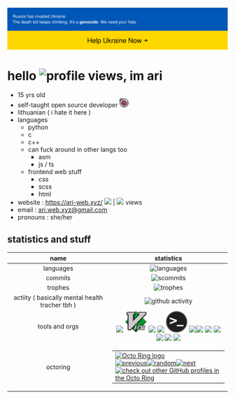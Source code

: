 <p align="center">
    <a href="https://vshymanskyy.github.io/StandWithUkraine/">
        <img src="https://raw.githubusercontent.com/vshymanskyy/StandWithUkraine/main/banner2-direct.svg" alt="#StandWithUkraine" />
    </a>
</p>

# hello ![profile views](https://komarev.com/ghpvc/?username=TruncatedDinosour&label=views&color=282828&style=for-the-badge&label=visitor), im ari

-   15 yrs old
-   self-taught open source developer <img src="/osi_membership_badge.svg" height="20px" />
-   lithuanian ( i hate it here )
-   languages
    -   python
    -   c
    -   c++
    -   can fuck around in other langs too
        -   asm
        -   js / ts
    -   frontend web stuff
        -   css
        -   scss
        -   html
-   website : https://ari-web.xyz/ <img src="https://ari-web.xyz/favicon.ico" width="20px" /> | <img src="https://server.ari-web.xyz/visit" height="20px" /> views
-   email : ari.web.xyz@gmail.com
-   pronouns : she/her

## statistics and stuff

<table>
  <thead>
    <tr>
      <th align="center">name</th>
      <th align="center">statistics</th>
    </tr>
  </thead>
  <tbody>
    <tr>
      <td align="center">languages</td>
      <td align="center">
        <img
          src="https://github-readme-stats.vercel.app/api/top-langs/?username=TruncatedDinosour&amp;layout=compact&amp;theme=gruvbox&amp;hide_border=true&amp;exclude_repo=dino-kernel&amp;count_private=true&amp;bg_color=00000000"
          alt="languages"
        />
      </td>
    </tr>
    <tr>
      <td align="center">commits</td>
      <td align="center">
        <img
          src="https://github-readme-stats-sabesansathananthan.vercel.app/api?username=TruncatedDinosour&amp;show_icons=true&amp;hide_border=true&amp;theme=gruvbox&amp;exclude_repo=dino-kernel&amp;count_private=true&amp;bg_color=00000000"
          alt="scommits"
        />
      </td>
    </tr>
    <tr>
      <td align="center">trophes</td>
      <td align="center">
        <img
          src="https://github-profile-trophy.vercel.app/?username=TruncatedDinosour&amp;theme=gruvbox&amp;margin-w=10&amp;margin-h=15&amp;column=8&amp;exclude_repo=dino-kernel&amp;count_private=true&amp;no-bg=true&amp;no-frame=true"
          alt="trophes"
        />
      </td>
    </tr>
    <tr>
      <td align="center">actiity ( basically mental health tracher tbh )</td>
      <td align="center">
        <img
          src="https://github-readme-activity-graph.vercel.app/graph?username=TruncatedDinosour&amp;theme=gruvbox&amp;bg_color=00000000&amp;count_private=true&amp;hide_border=true"
          alt="github activity"
        />
      </td>
    </tr>
    <tr>
      <td align="center">tools and orgs</td>
      <td align="center">
        <img
          src="https://avatars.githubusercontent.com/u/99056985?s=200&amp;v=4"
          width="50px"
        />
        <img
          src="https://raw.githubusercontent.com/github/explore/80688e429a7d4ef2fca1e82350fe8e3517d3494d/topics/vim/vim.png"
          width="50px"
        />
        <img
          src="https://upload.wikimedia.org/wikipedia/commons/thumb/1/18/C_Programming_Language.svg/695px-C_Programming_Language.svg.png"
          width="50px"
        />
        <img
          src="https://upload.wikimedia.org/wikipedia/commons/thumb/1/18/ISO_C%2B%2B_Logo.svg/1822px-ISO_C%2B%2B_Logo.svg.png"
          width="50px"
        />
        <img
          src="https://raw.githubusercontent.com/github/explore/80688e429a7d4ef2fca1e82350fe8e3517d3494d/topics/terminal/terminal.png"
          width="50px"
        />
        <img
          src="https://camo.githubusercontent.com/64b1f535115add5713c419514a1bb8e76aeafbc2e9b6b91c00ddfd697713bbb0/68747470733a2f2f63646e2e6a7364656c6976722e6e65742f6e706d2f4070726f6772616d6d696e672d6c616e6775616765732d6c6f676f732f707974686f6e40302e302e302f707974686f6e5f323536783235362e706e67"
          width="50px"
        /><img
          src="https://upload.wikimedia.org/wikipedia/commons/thumb/3/35/Tux.svg/1727px-Tux.svg.png"
          width="50px"
        />
        <img
          src="https://upload.wikimedia.org/wikipedia/commons/thumb/1/1a/Suckless_logo.svg/1200px-Suckless_logo.svg.png"
          width="50px"
        />
        <img
          src="https://i.ytimg.com/vi/6iTFCQ54_GA/hqdefault.jpg"
          width="50px"
        />
        <img
          src="https://upload.wikimedia.org/wikipedia/commons/thumb/e/ef/Stack_Overflow_icon.svg/768px-Stack_Overflow_icon.svg.png"
          width="50px"
        />
        <img
          src="https://cdn.sstatic.net/Sites/stackoverflow/Img/subcommunities/intel-dark.svg?v=72ff93f7d507"
          width="50px"
        />
        <img
          src="https://upload.wikimedia.org/wikipedia/commons/thumb/a/a0/Firefox_logo%2C_2019.svg/1971px-Firefox_logo%2C_2019.svg.png"
          width="50px"
        />
      </td>
    </tr>
    <tr>
      <td align="center">octoring</td>
      <td align="center">
        <table>
          <tbody>
            <tr>
              <td>
                <a href="https://octo-ring.com/"
                  ><img
                    src="https://octo-ring.com/static/img/widget/top.png"
                    width="99%"
                    alt="Octo Ring logo"
                    align="top" /></a
                ><br /><a href="https://octo-ring.com/p/TruncatedDinosour/prev"
                  ><img
                    src="https://octo-ring.com/static/img/widget/prev.png"
                    width="33%"
                    alt="previous"
                    align="top"
                    title="previous profile" /></a
                ><a href="https://octo-ring.com/p/TruncatedDinosour/random"
                  ><img
                    src="https://octo-ring.com/static/img/widget/random.png"
                    width="33%"
                    alt="random"
                    align="top"
                    title="random profile" /></a
                ><a href="https://octo-ring.com/p/TruncatedDinosour/next"
                  ><img
                    src="https://octo-ring.com/static/img/widget/next.png"
                    width="33%"
                    alt="next"
                    align="top"
                    title="next profile" /></a
                ><br /><a href="https://octo-ring.com/"
                  ><img
                    src="https://octo-ring.com/static/img/widget/bottom.png"
                    width="99%"
                    alt="check out other GitHub profiles in the Octo Ring"
                    align="top"
                /></a>
              </td>
            </tr>
          </tbody>
        </table>
      </td>
    </tr>
  </tbody>
</table>
